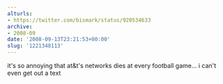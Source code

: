 ```yaml
---
alturls:
- https://twitter.com/bismark/status/920534633
archive:
- 2008-09
date: '2008-09-13T23:21:53+00:00'
slug: '1221348113'
---
```


it's so annoying that at&t's networks dies at every football game...
i can't even get out a text

